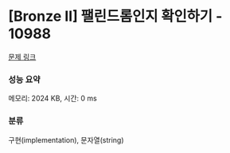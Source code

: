 # [Bronze II] 팰린드롬인지 확인하기 - 10988 

[문제 링크](https://www.acmicpc.net/problem/10988) 

### 성능 요약

메모리: 2024 KB, 시간: 0 ms

### 분류

구현(implementation), 문자열(string)

